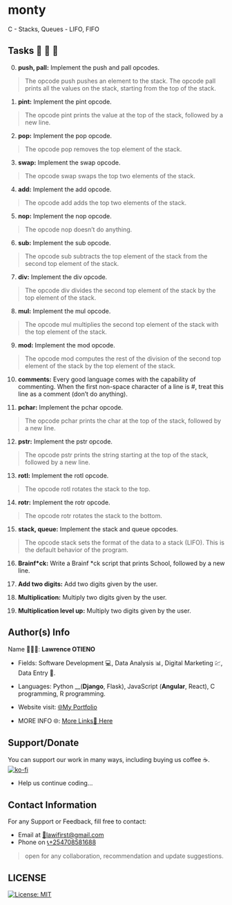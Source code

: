 # monty

C - Stacks, Queues - LIFO, FIFO

## Tasks 🚨 🚨 🚨

0. __push, pall:__ Implement the push and pall opcodes.

> The opcode push pushes an element to the stack.
> The opcode pall prints all the values on the stack, starting from the top of the stack.

1. __pint:__ Implement the pint opcode.

> The opcode pint prints the value at the top of the stack, followed by a new line.

2. __pop:__ Implement the pop opcode.

> The opcode pop removes the top element of the stack.

3. __swap:__ Implement the swap opcode.

> The opcode swap swaps the top two elements of the stack.

4. __add:__ Implement the add opcode.

> The opcode add adds the top two elements of the stack.

5. __nop:__ Implement the nop opcode.

> The opcode nop doesn’t do anything.

6. __sub:__ Implement the sub opcode.

> The opcode sub subtracts the top element of the stack from the second top element of the stack.

7. __div:__ Implement the div opcode.

> The opcode div divides the second top element of the stack by the top element of the stack.

8. __mul:__ Implement the mul opcode.

> The opcode mul multiplies the second top element of the stack with the top element of the stack.

9. __mod:__ Implement the mod opcode.

> The opcode mod computes the rest of the division of the second top element of the stack by the top element of the stack.

10. __comments:__ Every good language comes with the capability of commenting. When the first non-space character of a line is #, treat this line as a comment (don’t do anything).

11. __pchar:__ Implement the pchar opcode.

> The opcode pchar prints the char at the top of the stack, followed by a new line.

12. __pstr:__ Implement the pstr opcode.

>The opcode pstr prints the string starting at the top of the stack, followed by a new line.

13. __rotl:__ Implement the rotl opcode.

> The opcode rotl rotates the stack to the top.

14. __rotr:__ Implement the rotr opcode.

> The opcode rotr rotates the stack to the bottom.

15. __stack, queue:__ Implement the stack and queue opcodes.

> The opcode stack sets the format of the data to a stack (LIFO). This is the default behavior of the program.

16. __Brainf*ck:__ Write a Brainf *ck script that prints School, followed by a new line.

17. __Add two digits:__ Add two digits given by the user.

18. __Multiplication:__ Multiply two digits given by the user.

19. __Multiplication level up:__ Multiply two digits given by the user.

## Author(s) Info

Name 👨🏽‍💻: __Lawrence OTIENO__

* Fields: Software Development 💻, Data Analysis 📊, Digital Marketing 💹, Data Entry 📑.

* Languages: Python __(__Django__, Flask), JavaScript (__Angular__, React), C programming, R programming.

* Website visit: [🌐My Portfolio](https://lawiotieno.github.io/portfolio)

* MORE INFO 🌐: [More Links🔗 Here](https://shor.by/lawi)

## Support/Donate

You can support our work in many ways, including buying us coffee ☕️.  
[![ko-fi](https://ko-fi.com/img/githubbutton_sm.svg)](https://ko-fi.com/N4N26PU7L)

* Help us continue coding...

<!-- [Buy Me Coffee ☕️](https://ko-fi.com/streetgrandmaster) -->

## Contact Information

For any Support or Feedback, fill free to contact:

* Email at [📧lawifirst@gmail.com](mailto:lawifirst@gmail.com)
* Phone on [📞+254708581688](tel:+254708581688)

> open for any collaboration, recommendation and update suggestions.

## LICENSE

[![License: MIT](https://img.shields.io/badge/License-MIT-yellow.svg)](/LICENSE)

<!-- [MIT License](https://choosealicense.com/licenses/mit/) -->

